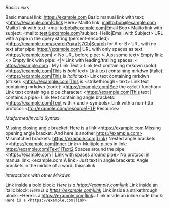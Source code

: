 *Basic Links*

Basic manual link: <https://example.com>
Basic manual link with text: <https://example.com|Click Here>
Mailto link: <mailto:bob@example.com>
Mailto link with text: <mailto:bob@example.com|Email Bob>
Mailto link with subject: <mailto:test@example.com?subject=Hello|Email with Subject>
URL with a pipe in the query string (percent-encoded): <https://example.com/search?q=a%7Cb|Search for A or B>
URL with no text after pipe: <https://example.com|>
URL with only spaces as text: <https://example.com|   >
No URL before pipe: <|Just some text>
Empty link: <>
Empty link with pipe: <|>
Link with leading/trailing spaces: <  https://example.com  |  My Link Text  >
Link text containing mrkdwn (bold): <https://example.com|This is *bold* text>
Link text containing mrkdwn (italic): <https://example.com|This is _italic_ text>
Link text containing mrkdwn (strike): <https://example.com|This is ~strikethrough~ text>
Link text containing mrkdwn (code): <https://example.com|See the `code()` function>
Link text containing a pipe character: <https://example.com|This text | contains a pipe>
Link text containing angle brackets: <https://example.com|Text with < and > symbols>
Link with a non-http protocol: <ftp://example.com/resource|FTP Resource>

*Malformed/Invalid Syntax*

Missing closing angle bracket: Here is a link <https://example.com
Missing opening angle bracket: And here is another https://example.com>
Mismatched brackets: <https://example.com|Link}>
Nested angle brackets: <<https://example.com|Inner Link>>
Multiple pipes in link: <https://example.com|Text1|Text2>
Spaces around the pipe: <https://example.com | Link with spaces around pipe>
No protocol in manual link: <example.com|A link>
Just text in angle brackets: <this is not a link>
Angle brackets in the middle of a word: thisis<not>alink

*Interactions with other Mrkdwn*

Link inside a bold block: *Here is a <https://example.com|link>*
Link inside an italic block: _Here is a <https://example.com|link>_
Link inside a strikethrough block: ~Here is a <https://example.com|link>~
Link inside an inline code block: `Here is a <https://example.com|link>`
